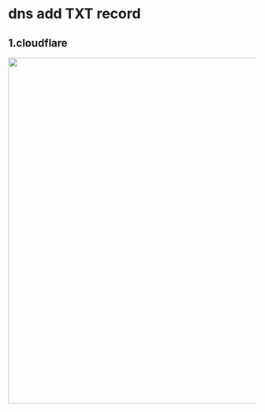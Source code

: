 # dns add TXT record

## 1.cloudflare

<img src="https://raw.githubusercontent.com/afandiazmi/v2RayVPN/main/fodder/cloudflare/cloudflare_dns_txt.png" width=700>

